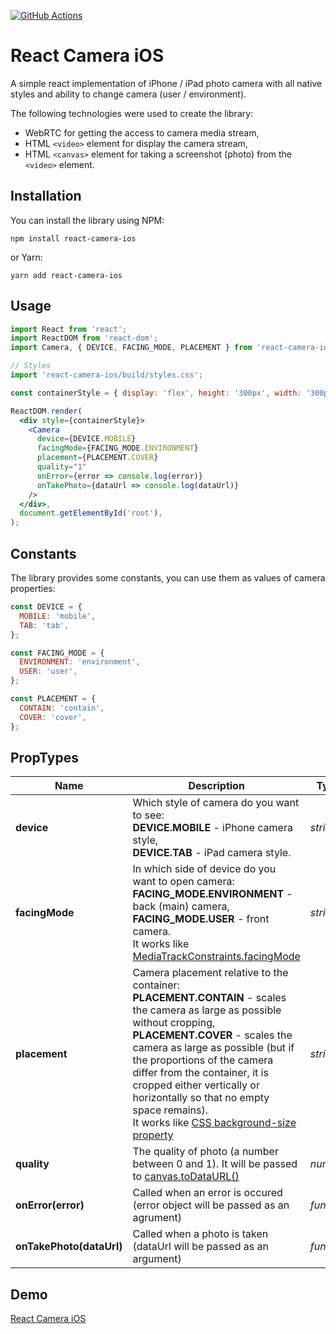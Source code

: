 [![GitHub Actions](https://github.com/mlipilin/react-camera-ios/workflows/Run%20tests/badge.svg)](https://github.com/mlipilin/transfermarkt-parser/actions)

# React Camera iOS

A simple react implementation of iPhone / iPad photo camera with all native styles and ability to change camera (user / environment).

The following technologies were used to create the library:

- WebRTC for getting the access to camera media stream,
- HTML `<video>` element for display the camera stream,
- HTML `<canvas>` element for taking a screenshot (photo) from the `<video>` element.

## Installation

You can install the library using NPM:

```
npm install react-camera-ios
```

or Yarn:

```
yarn add react-camera-ios
```

## Usage

```jsx
import React from 'react';
import ReactDOM from 'react-dom';
import Camera, { DEVICE, FACING_MODE, PLACEMENT } from 'react-camera-ios';

// Styles
import 'react-camera-ios/build/styles.css';

const containerStyle = { display: 'flex', height: '300px', width: '300px' };

ReactDOM.render(
  <div style={containerStyle}>
    <Camera
      device={DEVICE.MOBILE}
      facingMode={FACING_MODE.ENVIRONMENT}
      placement={PLACEMENT.COVER}
      quality="1"
      onError={error => console.log(error)}
      onTakePhoto={dataUrl => console.log(dataUrl)}
    />
  </div>,
  document.getElementById('root'),
);


```

## Constants

The library provides some constants, you can use them as values of camera properties:

```javascript
const DEVICE = {
  MOBILE: 'mobile',
  TAB: 'tab',
};

const FACING_MODE = {
  ENVIRONMENT: 'environment',
  USER: 'user',
};

const PLACEMENT = {
  CONTAIN: 'contain',
  COVER: 'cover',
};
```

## PropTypes
Name | Description | Type | Default value
--- | --- | --- | ---
**device**|Which style of camera do you want to see:<br>**DEVICE.MOBILE** - iPhone camera style,<br>**DEVICE.TAB** - iPad camera style.|*string*|`DEVICE.MOBILE`
**facingMode**| In which side of device do you want to open camera:<br>**FACING_MODE.ENVIRONMENT** - back (main) camera,<br>**FACING_MODE.USER** - front camera.<br>It works like [MediaTrackConstraints.facingMode](https://developer.mozilla.org/en-US/docs/Web/API/MediaTrackConstraints/facingMode)|*string*|`FACING_MODE.ENVIRONMENT`
**placement**|Camera placement relative to the container:<br>**PLACEMENT.CONTAIN** - scales the camera as large as possible without cropping,<br>**PLACEMENT.COVER** - scales the camera as large as possible (but if the proportions of the camera differ from the container, it is cropped either vertically or horizontally so that no empty space remains).<br>It works like [CSS background-size property](https://developer.mozilla.org/en-US/docs/Web/CSS/background-size)|*string*|`PLACEMENT.COVER`
**quality**|The quality of photo (a number between 0 and 1). It will be passed to [canvas.toDataURL()](https://developer.mozilla.org/en-US/docs/Web/API/HTMLCanvasElement/toDataURL)|*number*|`0.92`
**onError(error)**|Called when an error is occured (error object will be passed as an agrument)|*func*|
**onTakePhoto(dataUrl)**|Called when a photo is taken (dataUrl will be passed as an argument)|*func*|


## Demo

[React Camera iOS](https://mlipilin.github.io/react-camera-ios/)
